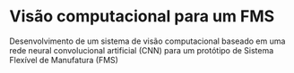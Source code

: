 # Visão computacional para um FMS
Desenvolvimento de um sistema de visão computacional baseado em uma rede neural convolucional artificial (CNN) para um protótipo de Sistema Flexível de Manufatura (FMS)
